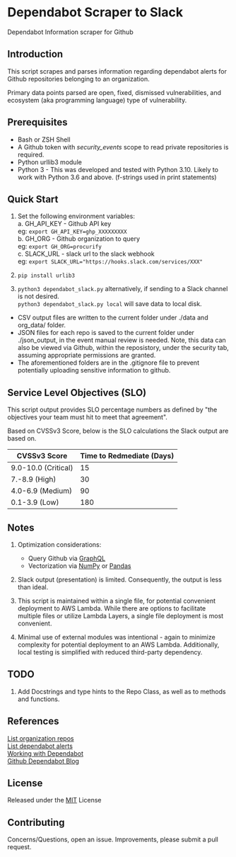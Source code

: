 # Dependabot Scraper to Slack

Dependabot Information scraper for Github


## Introduction

This script scrapes and parses information regarding
dependabot alerts for Github repositories belonging to an organization.

Primary data points parsed are open, fixed, dismissed vulnerabilities, and
ecosystem (aka programming language) type of vulnerability.


## Prerequisites

* Bash or ZSH Shell
* A Github token with _security_events_ scope to read private repositories is
required.
* Python urllib3 module
* Python 3 - This was developed and tested with Python 3.10.  Likely to work
with Python 3.6 and above.  (f-strings used in print statements)


## Quick Start

1. Set the following environment variables:\
    a. GH_API_KEY - Github API key\
        eg: ```export GH_API_KEY=ghp_XXXXXXXXX```\
    b. GH_ORG - Github organization to query\
        eg: ```export GH_ORG=procurify```\
    c. SLACK_URL - slack url to the slack webhook\
        eg: ```export SLACK_URL="https://hooks.slack.com/services/XXX"```

2. ```pip install urlib3```

3. ```python3 dependabot_slack.py``` alternatively, if sending to a Slack
channel is not desired.\
```python3 dependabot_slack.py local``` will save data to local disk.

* CSV output files are written to the current folder under ./data and
org_data/ folder.
* JSON files for each repo is saved to the current folder under ./json_output,
in the event manual review is needed.  Note, this data can also be viewed via
Github, within the reposistory, under the security tab, assuming appropriate
permissions are granted.
* The aforementioned folders are in the .gitignore file to prevent potentially
uploading sensitive information to github.


## Service Level Objectives (SLO)

This script output provides SLO percentage numbers as defined by "the
objectives your team must hit to meet that agreement".

Based on CVSSv3 Score, below is the SLO calculations the Slack output
are based on.

| CVSSv3 Score   | Time to Redmediate (Days) |
|---|---|
| 9.0-10.0 (Critical)  | 15  |
| 7.-8.9 (High)  | 30  |
| 4.0-6.9 (Medium)  | 90  |
| 0.1-3.9 (Low)  | 180  |


## Notes

1. Optimization considerations:
    * Query Github via [GraphQL](https://github.blog/changelog/2022-06-29-dependabot-alerts-dependency-scope-filter-via-graphql-api/)
    * Vectorization via [NumPy](https://numpy.org/) or [Pandas](https://pandas.pydata.org/)

2. Slack output (presentation) is limited.  Consequently, the output is less
   than ideal.

3. This script is maintained within a single file, for potential convenient
   deployment to AWS Lambda.  While there are options to facilitate multiple
   files or utilize Lambda Layers, a single file deployment is most convenient.

4. Minimal use of external modules was intentional - again to minimize
   complexity for potential deployment to an AWS Lambda.  Additionally, local
   testing is simplified with reduced third-party dependency.


## TODO

1. Add Docstrings and type hints to the Repo Class, as well as to methods and
functions.


## References

[List organization repos](https://docs.github.com/en/rest/repos/repos#list-organization-repositories)\
[List dependabot alerts](https://docs.github.com/en/rest/dependabot/alerts#list-dependabot-alerts-for-a-repository)\
[Working with Dependabot](https://docs.github.com/en/code-security/dependabot/working-with-dependabot)\
[Github Dependabot Blog](https://github.blog/2020-06-01-keep-all-your-packages-up-to-date-with-dependabot/)


## License

Released under the [MIT](https://opensource.org/licenses/MIT) License


## Contributing

Concerns/Questions, open an issue.  Improvements, please submit a pull request.
